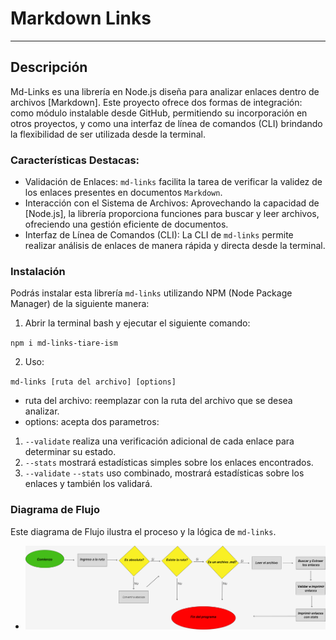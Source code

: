 # Markdown Links

---

## Descripción

Md-Links es una librería en Node.js diseña para analizar enlaces dentro de archivos [Markdown].
Este proyecto ofrece dos formas de integración: como módulo instalable desde GitHub, permitiendo su incorporación en otros proyectos, y como una interfaz de línea de comandos (CLI) brindando la flexibilidad de ser utilizada desde la terminal.

### Características Destacas:

- Validación de Enlaces: `md-links` facilita la tarea de verificar la validez de los enlaces presentes en documentos `Markdown`.
- Interacción con el Sistema de Archivos: Aprovechando la capacidad de [Node.js], la librería proporciona funciones para buscar y leer archivos, ofreciendo una gestión eficiente de documentos.
- Interfaz de Línea de Comandos (CLI): La CLI de `md-links` permite realizar análisis de enlaces de manera rápida y directa desde la terminal.

### Instalación

Podrás instalar esta librería `md-links` utilizando NPM (Node Package Manager) de la siguiente manera:

1. Abrir la terminal bash y ejecutar el siguiente comando:

`npm i md-links-tiare-ism`

2. Uso:

`md-links [ruta del archivo] [options]`

- ruta del archivo: reemplazar con la ruta del archivo que se desea analizar.
- options: acepta dos parametros:

1. `--validate` realiza una verificación adicional de cada enlace para determinar su estado.
2. `--stats` mostrará estadísticas simples sobre los enlaces encontrados.
3. `--validate` `--stats` uso combinado, mostrará estadísticas sobre los enlaces y también los validará.

### Diagrama de Flujo

Este diagrama de Flujo ilustra el proceso y la lógica de `md-links`.

- ![Diagrama](src/Imagen/Diagramadeflujo.png)

